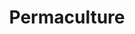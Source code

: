 ---
title: Permaculture
crosslinks:
- marijuanaenthusiasts
- gardening
- farming
- PaulWheatonWatch
- homestead
- iamverysmart
- collapse
- science
- whatsthisplant
- foraging
- TakeaPlantLeaveaPlant
- doomsdaycult
- conspiracy
- shill
- MushroomGrowers
- Permies
- HawaiiGardening
- Rad_Decentralization
---